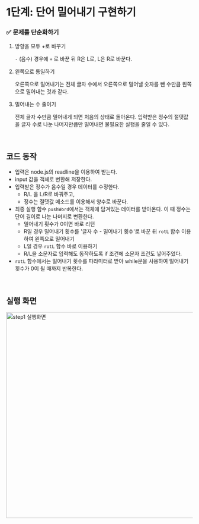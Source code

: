# 1단계: 단어 밀어내기 구현하기

### ✅ 문제를 단순화하기

1. 방향을 모두 +로 바꾸기

    `-` (음수) 경우에 `+` 로 바꾼 뒤 R은 L로, L은 R로 바꾼다.

2. 왼쪽으로 통일하기

    오른쪽으로 밀어내기는 전체 글자 수에서 오른쪽으로 밀어낼 숫자를 뺀 수만큼 왼쪽으로 밀어내는 것과 같다.

3. 밀어내는 수 줄이기

    전체 글자 수만큼 밀어내게 되면 처음의 상태로 돌아온다. 입력받은 정수의 절댓값을 글자 수로 나눈 나머지만큼만 밀어내면 불필요한 실행을 줄일 수 있다.

<br/>

## 코드 동작

- 입력은 node.js의 readline을 이용하여 받는다.
- input 값을 객체로 변환해 저장한다.
- 입력받은 정수가 음수일 경우 데이터를 수정한다.
  - R/L 을 L/R로 바꿔주고,
  - 정수는 절댓값 메소드를 이용해서 양수로 바꾼다.
- 최종 실행 함수 `pushWord`에서는 객체에 담겨있는 데이터를 받아온다. 이 때 정수는 단어 길이로 나눈 나머지로 변환한다.
  - 밀어내기 횟수가 0이면 바로 리턴
  - R일 경우 밀어내기 횟수를 '글자 수 - 밀어내기 횟수'로 바꾼 뒤 `rotL` 함수 이용하여 왼쪽으로 밀어내기
  - L일 경우 `rotL` 함수 바로 이용하기
  - R/L을 소문자로 입력해도 동작하도록 if 조건에 소문자 조건도 넣어주었다.
- `rotL` 함수에서는 밀어내기 횟수를 파라미터로 받아 while문을 사용하여 밀어내기 횟수가 0이 될 때까지 반복한다.

<br/>

## 실행 화면

<img width="554" alt="step1 실행화면" src="https://user-images.githubusercontent.com/60209518/102008667-98dcb080-3d75-11eb-8356-fbe880b3c6e5.png">

<br/>
